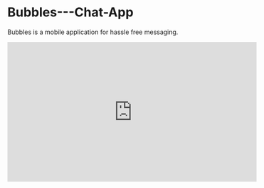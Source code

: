 # Bubbles---Chat-App
Bubbles is a mobile application for hassle free messaging.
<iframe width="560" height="315" src="https://www.youtube.com/embed/NdKseZkJU3s" title="YouTube video player" frameborder="0" allow="accelerometer; autoplay; clipboard-write; encrypted-media; gyroscope; picture-in-picture" allowfullscreen></iframe>
